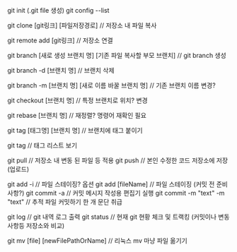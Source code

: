 git init (.git file 생성)
git config --list

git clone [git링크] [파일저장경로] // 저장소 내 파일 복사

git remote add [git링크] // 저장소 연결

git branch [새로 생성 브랜치 명] [기존 파일 복사할 부모 브랜치] // git branch 생성

git branch -d [브랜치 명] // 브랜치 삭제

git branch -m [브랜치 명] [새로 이름 바꿀 브랜치 명] // 기존 브랜치 이름 변경?

git checkout [브랜치 명] // 특정 브랜치로 위치? 변경

git rebase [브랜치 명] // 재정렬? 명령어 재확인 필요

git tag [태그명] [브랜치 명] // 브랜치에 태그 붙이기

git tag // 태그 리스트 보기

git pull // 저장소 내 변동 된 파일 등 적용
git push // 본인 수정한 코드 저장소에 저장 (업로드)

git add -i // 파일 스테이징? 옵션
git add [fileName] // 파일 스테이징 (커밋 전 준비 사항?)
git commit -a // 커밋 메시지 작성용 편집기 실행
git commit -m "text" -m "text" // 추적 파일 커밋하기 한 개 문단 취급

git log // git 내역 로그 출력
git status // 현재 git 현황 체크 및 트랙킹 (커밋이나 변동사항등 저장소와 비교)

git mv [file] [newFilePathOrName] // 리눅스 mv 마냥 파일 옮기기 
